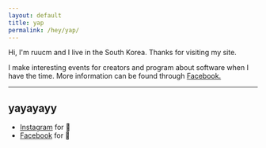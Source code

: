 ```yaml
---
layout: default
title: yap
permalink: /hey/yap/
---
```

Hi, I'm ruucm and I live in the South Korea. Thanks for visiting my site.

I make interesting events for creators and program about software when I have the time.
More information can be found through <a href="https://www.facebook.com/ji.youngmin.5851" data-network="Facebook" data-proofer-ignore>Facebook.</a>

----

## yayayayy

- [Instagram](https://www.instagram.com/ruucm) for 📸
- [Facebook](https://www.facebook.com/ji.youngmin.5851) for 🕺

